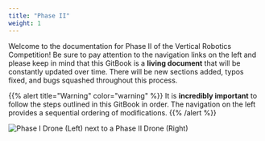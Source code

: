 ```yaml
---
title: "Phase II"
weight: 1
---
```


Welcome to the documentation for Phase II of the Vertical Robotics Competition!
Be sure to pay attention to the navigation links on the left and please keep in mind
that this GitBook is a **living document** that will be constantly updated over time.
There will be new sections added, typos fixed, and bugs squashed throughout
this process.

{{% alert title="Warning" color="warning" %}}
It is **incredibly important** to follow the steps outlined in this GitBook in order.
The navigation on the left provides a sequential ordering of modifications.
{{% /alert %}}

![Phase I Drone (Left) next to a Phase II Drone (Right)](vrcp1top2.png)
